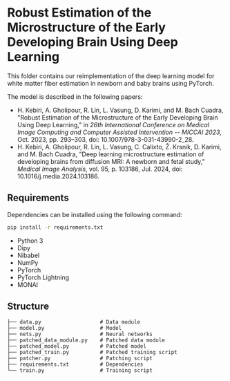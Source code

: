 # Robust Estimation of the Microstructure of the Early Developing Brain Using Deep Learning

This folder contains our reimplementation of the deep learning model for white matter fiber estimation in newborn and baby brains using PyTorch.

The model is described in the following papers:

- H. Kebiri, A. Gholipour, R. Lin, L. Vasung, D. Karimi, and M. Bach Cuadra, "Robust Estimation of the Microstructure of the Early Developing Brain Using Deep Learning," in _26th International Conference on Medical Image Computing and Computer Assisted Intervention -- MICCAI 2023_, Oct. 2023, pp. 293–303, doi: 10.1007/978-3-031-43990-2_28.
- H. Kebiri, A. Gholipour, R. Lin, L. Vasung, C. Calixto, Ž. Krsnik, D. Karimi, and M. Bach Cuadra, "Deep learning microstructure estimation of developing brains from diffusion MRI: A newborn and fetal study," _Medical Image Analysis_, vol. 95, p. 103186, Jul. 2024, doi: 10.1016/j.media.2024.103186.

## Requirements

Dependencies can be installed using the following command:

```bash
pip install -r requirements.txt
```

- Python 3
- Dipy
- Nibabel
- NumPy
- PyTorch
- PyTorch Lightning
- MONAI

## Structure

```plaintext
├── data.py                   # Data module
├── model.py                  # Model
├── nets.py                   # Neural networks
├── patched_data_module.py    # Patched data module
├── patched_model.py          # Patched model
├── patched_train.py          # Patched training script
├── patcher.py                # Patching script
├── requirements.txt          # Dependencies
└── train.py                  # Training script
```
